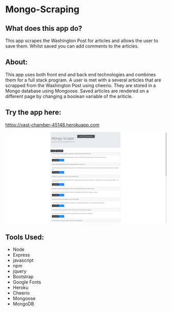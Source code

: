 # Mongo-Scraping

## What does this app do?
This app scrapes the Washington Post for articles and allows the user to save them. Whilst saved you can add comments to the articles. 

## About:
This app uses both front end and back end technologies and combines them for a full stack program. A user is met with a several articles that are scrapped from the Washington Post using cheerio. They are stored in a Mongo database using Mongoose. Saved articles are rendered on a different page by changing a boolean variable of the ariticle. 


## Try the app here:
https://vast-chamber-45148.herokuapp.com

![App Screenshot](/public/images/screenshot.png)

## Tools Used:
* Node
* Express
* javascript
* npm
* jquery
* Bootstrap 
* Google Fonts
* Heroku
* Cheerio
* Mongoose
* MongoDB
